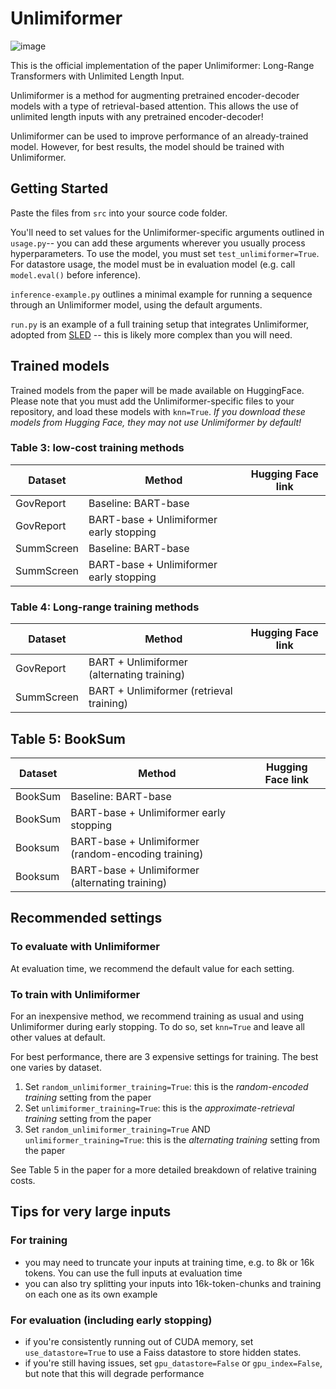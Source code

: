 # Unlimiformer
![image](https://user-images.githubusercontent.com/42593540/236538293-1d5fdfe3-3e34-4979-9611-a9c9f56e3a00.png)

This is the official implementation of the paper Unlimiformer: Long-Range Transformers with Unlimited Length Input.

Unlimiformer is a method for augmenting pretrained encoder-decoder models with a type of retrieval-based attention. This allows the use of unlimited length inputs with any pretrained encoder-decoder!

Unlimiformer can be used to improve performance of an already-trained model. However, for best results, the model should be trained with Unlimiformer. 

## Getting Started
Paste the files from ```src``` into your source code folder.

You'll need to set values for the Unlimiformer-specific arguments outlined in ```usage.py```-- you can add these arguments wherever you usually process hyperparameters. To use the model, you must set ```test_unlimiformer=True```. For datastore usage, the model must be in evaluation model (e.g. call ```model.eval()``` before inference). 

```inference-example.py``` outlines a minimal example for running a sequence through an Unlimiformer model, using the default arguments. 

```run.py``` is an example of a full training setup that integrates Unlimiformer, adopted from [SLED](https://github.com/Mivg/SLED) -- this is likely more complex than you will need. 

## Trained models
Trained models from the paper will be made available on HuggingFace. Please note that you must add the Unlimiformer-specific files to your repository, and load these models with ```knn=True```. *If you download these models from Hugging Face, they may not use Unlimiformer by default!* 

### Table 3: low-cost training methods
| Dataset  |  Method | Hugging Face link |
| ------------- | ------------- | ------------- |
| GovReport | Baseline: BART-base  | <anonymized>  |
| GovReport  | BART-base + Unlimiformer early stopping  | <anonymized> |
| SummScreen | Baseline: BART-base  | <anonymized> |
| SummScreen  | BART-base + Unlimiformer early stopping  | <anonymized>  |


### Table 4: Long-range training methods
| Dataset  |  Method | Hugging Face link |
| ------------- | ------------- | ------------- |
| GovReport | BART + Unlimiformer (alternating training)  | <anonymized>  |
| SummScreen | BART + Unlimiformer (retrieval training)  | <anonymized> |

## Table 5: BookSum
| Dataset  |  Method | Hugging Face link |
| ------------- | ------------- | ------------- |
| BookSum | Baseline: BART-base  | <anonymized>  |
| BookSum  | BART-base + Unlimiformer early stopping  | <anonymized> |
| Booksum  | BART-base + Unlimiformer (random-encoding training)  | <anonymized>  |
| Booksum  | BART-base + Unlimiformer (alternating training)  | <anonymized>  |


## Recommended settings

### To evaluate with Unlimiformer
At evaluation time, we recommend the default value for each setting. 

### To train with Unlimiformer
For an inexpensive method, we recommend training as usual and using Unlimiformer during early stopping. To do so, set ```knn=True``` and leave all other values at default.


For best performance, there are 3 expensive settings for training. The best one varies by dataset.
1. Set ```random_unlimiformer_training=True```: this is the *random-encoded training* setting from the paper
2. Set ```unlimiformer_training=True```: this is the *approximate-retrieval training* setting from the paper
3. Set ```random_unlimiformer_training=True``` AND ```unlimiformer_training=True```: this is the *alternating training* setting from the paper

See Table 5 in the paper for a more detailed breakdown of relative training costs. 

## Tips for very large inputs
### For training
* you may need to truncate your inputs at training time, e.g. to 8k or 16k tokens. You can use the full inputs at evaluation time
* you can also try splitting your inputs into 16k-token-chunks and training on each one as its own example
### For evaluation (including early stopping)
* if you're consistently running out of CUDA memory, set ```use_datastore=True``` to use a Faiss datastore to store hidden states.
* if you're still having issues, set ```gpu_datastore=False``` or ```gpu_index=False```, but note that this will degrade performance


